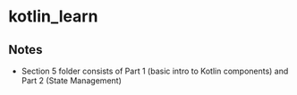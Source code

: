# kotlin_learn

<h2>Notes</h2>
<p>
  <ul>
    <li>Section 5 folder consists of Part 1 (basic intro to Kotlin components) and Part 2 (State Management)</li>
  </ul>
</p>
